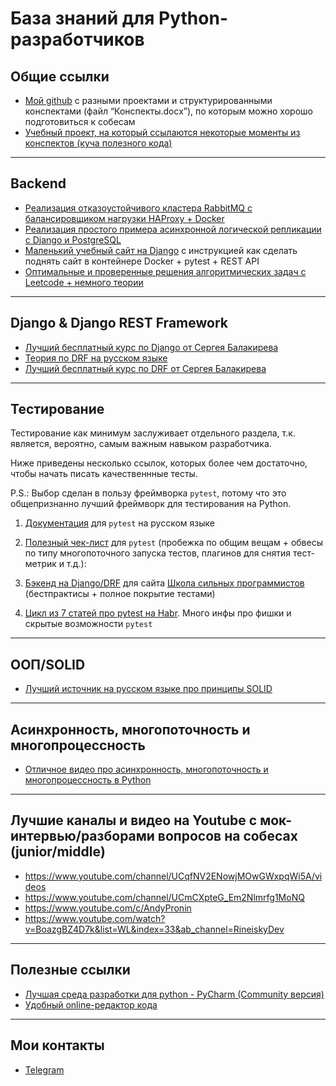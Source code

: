 # База знаний для Python-разработчиков 

## Общие ссылки
* [Мой github](https://github.com/nightblure/docs) с разными проектами и структурированными конспектами (файл “Конспекты.docx”), по которым можно хорошо подготовиться к собесам
* [Учебный проект, на который ссылаются некоторые моменты из конспектов (куча полезного кода)](https://github.com/nightblure/Python-Study)

---

## Backend
* [Реализация отказоустойчивого кластера RabbitMQ с балансировщиком нагрузки HAProxy + Docker](https://github.com/nightblure/Python-x-RabbitMQ-failover-cluster)
* [Реализация простого примера асинхронной логической репликации с Django и PostgreSQL](https://github.com/nightblure/pg_replica_app)
* [Маленький учебный сайт на Django](https://github.com/nightblure/django-site-docker) с инструкцией как сделать поднять сайт в контейнере Docker + pytest + REST API
* [Оптимальные и проверенные решения алгоритмических задач с Leetcode + немного теории](https://github.com/nightblure/Leetcode)
---

## Django & Django REST Framework
* [Лучший бесплатный курс по Django от Сергея Балакирева](https://youtube.com/playlist?list=PLA0M1Bcd0w8xO_39zZll2u1lz_Q-Mwn1F)
* [Теория по DRF на русском языке](https://github.com/ilyachch/django-rest-framework-rusdoc)
* [Лучший бесплатный курс по DRF от Сергея Балакирева](https://youtube.com/playlist?list=PLA0M1Bcd0w8xZA3Kl1fYmOH_MfLpiYMRs)

---

## Тестирование
Тестирование как минимум заслуживает отдельного раздела, т.к. является, вероятно, самым важным навыком разработчика.

Ниже приведены несколько ссылок, которых более чем достаточно, чтобы начать писать качественнные тесты.

P.S.: Выбор сделан в пользу фреймворка ```pytest```, потому что это общепризнанно лучший фреймворк для тестирования на Python.

1. [Документация](https://pytest-docs-ru.readthedocs.io/ru/latest/contents.html) для ```pytest``` на русском языке


2. [Полезный чек-лист](https://stribny.name/blog/pytest/#web-apps) для ```pytest``` (пробежка по общим вещам + обвесы по типу многопоточного запуска тестов, плагинов для снятия тест-метрик и т.д.): 


3. [Бэкенд на Django/DRF](https://github.com/tough-dev-school/education-backend) для сайта [Школа сильных программистов](https://education.borshev.com/)
(бестпрактисы + полное покрытие тестами)


4. [Цикл из 7 статей про pytest на Habr](https://habr.com/ru/post/448782/). Много инфы про фишки и скрытые возможности ```pytest```

---

## ООП/SOLID
* [Лучший источник на русском языке про принципы SOLID](https://solidbook.vercel.app/dip)

---

## Асинхронность, многопоточность и многопроцессность
* [Отличное видео про асинхронность, многопоточность и многопроцессность в Python](https://youtu.be/_4QY1nGFRY8)

---

## Лучшие каналы и видео на Youtube с мок-интервью/разборами вопросов на собесах (junior/middle)
* https://www.youtube.com/channel/UCqfNV2ENowjMOwGWxpqWi5A/videos
* https://www.youtube.com/channel/UCmCXpteG_Em2Nlmrfg1MoNQ
* https://www.youtube.com/c/AndyPronin
* https://www.youtube.com/watch?v=BoazgBZ4D7k&list=WL&index=33&ab_channel=RineiskyDev
---

## Полезные ссылки
* [Лучшая среда разработки для python - PyCharm (Community версия)](https://www.jetbrains.com/ru-ru/pycharm/download/#section=windows)
* [Удобный online-редактор кода](https://www.online-python.com/)

---

## Мои контакты
* [Telegram](https://t.me/nightblure)

